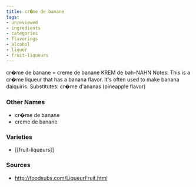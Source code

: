```yaml
---
title: cr�me de banane
tags:
- unreviewed
- ingredients
- categories
- flavorings
- alcohol
- liquor
- fruit-liqueurs
---
```

cr�me de banane = creme de banane KREM de bah-NAHN Notes: This is a cr�me liqueur that has a banana flavor. It's often used to make banana daiquiris. Substitutes: cr�me d'ananas (pineapple flavor)

### Other Names

* cr�me de banane
* creme de banane

### Varieties

* [[fruit-liqueurs]]

### Sources
* http://foodsubs.com/LiqueurFruit.html
